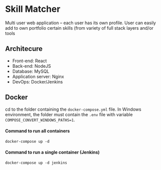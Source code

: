 # Skill Matcher

Multi user web application – each user has its own profile.
User can easily add to own portfolio certain skills (from variety of full stack layers and/or tools

## Architecure
- Front-end: React
- Back-end: NodeJS
- Database: MySQL
- Application server: Nginx
- DevOps: Docker/Jenkins

## Docker
cd to the folder containing the `docker-compose.yml` file. In Windows environment, the folder must contain the `.env` file with variable `COMPOSE_CONVERT_WINDOWS_PATHS=1`.
#### Command to run all containers
```
docker-compose up -d
```
#### Command to run a single container (Jenkins)
```
docker-compose up -d jenkins
```
